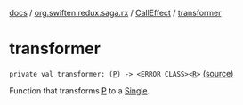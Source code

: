 [docs](../../index.md) / [org.swiften.redux.saga.rx](../index.md) / [CallEffect](index.md) / [transformer](./transformer.md)

# transformer

`private val transformer: (`[`P`](index.md#P)`) -> <ERROR CLASS><`[`R`](index.md#R)`>` [(source)](https://github.com/protoman92/KotlinRedux/tree/master/common/common-rx-saga/src/main/kotlin/org/swiften/redux/saga/rx/CallEffect.kt#L24)

Function that transforms [P](index.md#P) to a [Single](#).


